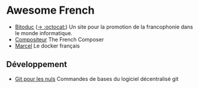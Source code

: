 # Awesome French

* [Bitoduc](http://bitoduc.fr/) ([→ :octocat:](https://github.com/soulaklabs/bitoduc.fr)) Un site pour la promotion de la francophonie dans le monde informatique.
* [Compositeur](https://github.com/alexislefebvre/compositeur) The French Composer
* [Marcel](https://github.com/brouberol/marcel) Le docker français

## Développement

* [Git pour les nuls](https://github.com/takk74/GitPourLesNuls) Commandes de bases du logiciel décentralisé git
